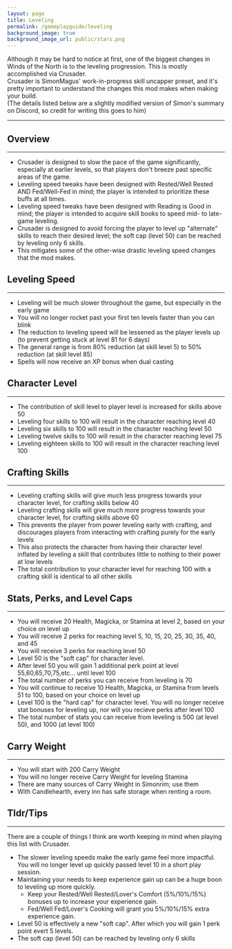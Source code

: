 ```yaml
---
layout: page
title: Leveling
permalink: /gameplayguide/leveling
background_image: true
background_image_url: public/stars.png
---
```


Although it may be hard to notice at first, one of the biggest changes in Winds of the North is to the leveling progression. This is mostly accomplished via Crusader.\
Crusader is SimonMagus' work-in-progress skill uncapper preset, and it's pretty important to understand the changes this mod makes when making your build.\
(The details listed below are a slightly modified version of Simon's summary on Discord, so credit for writing this goes to him)

---

## Overview

<div class="centerdiv">
  <hr class="thin-hr">
</div>

 - Crusader is designed to slow the pace of the game significantly, especially at earlier levels, so that players don't breeze past specific areas of the game.
 - Leveling speed tweaks have been designed with Rested/Well Rested AND Fed/Well-Fed in mind; the player is intended to prioritize these buffs at all times.
 - Leveling speed tweaks have been designed with Reading is Good in mind; the player is intended to acquire skill books to speed mid- to late-game leveling.
 - Crusader is designed to avoid forcing the player to level up "alternate" skills to reach their desired level; the soft cap (level 50) can be reached by leveling only 6 skills.
 - This mitigates some of the other-wise drastic leveling speed changes that the mod makes.

## Leveling Speed

<div class="centerdiv">
  <hr class="thin-hr">
</div>

 - Leveling will be much slower throughout the game, but especially in the early game
 - You will no longer rocket past your first ten levels faster than you can blink
 - The reduction to leveling speed will be lessened as the player levels up (to prevent getting stuck at level 81 for 6 days)
 - The general range is from 80% reduction (at skill level 5) to 50% reduction (at skill level 85)
 - Spells will now receive an XP bonus when dual casting

## Character Level

<div class="centerdiv">
  <hr class="thin-hr">
</div>

 - The contribution of skill level to player level is increased for skills above 50
 - Leveling four skills to 100 will result in the character reaching level 40
 - Leveling six skills to 100 will result in the character reaching level 50
 - Leveling twelve skills to 100 will result in the character reaching level 75
 - Leveling eighteen skills to 100 will result in the character reaching level 100

## Crafting Skills

<div class="centerdiv">
  <hr class="thin-hr">
</div>

 - Leveling crafting skills will give much less progress towards your character level, for crafting skills below 40
 - Leveling crafting skills will give much more progress towards your character level, for crafting skills above 60
 - This prevents the player from power leveling early with crafting, and discourages players from interacting with crafting purely for the early levels
 - This also protects the character from having their character level inflated by leveling a skill that contributes little to nothing to their power at low levels
 - The total contribution to your character level for reaching 100 with a crafting skill is identical to all other skills

## Stats, Perks, and Level Caps

<div class="centerdiv">
  <hr class="thin-hr">
</div>

 - You will receive 20 Health, Magicka, or Stamina at level 2, based on your choice on level up
 - You will receive 2 perks for reaching level 5, 10, 15, 20, 25, 30, 35, 40, and 45
 - You will receive 3 perks for reaching level 50
 - Level 50 is the "soft cap" for character level.
 - After level 50 you will gain 1 additional perk point at level 55,60,65,70,75,etc... until level 100
 - The total number of perks you can receive from leveling is 70
 - You will continue to receive 10 Health, Magicka, or Stamina from levels 51 to 100, based on your choice on level up
 - Level 100 is the "hard cap" for character level. You will no longer receive stat bonuses for leveling up, nor will you recieve perks after level 100
 - The total number of stats you can receive from leveling is 500 (at level 50), and 1000 (at level 100)

## Carry Weight

<div class="centerdiv">
  <hr class="thin-hr">
</div>

 - You will start with 200 Carry Weight
 - You will no longer receive Carry Weight for leveling Stamina
 - There are many sources of Carry Weight in Simonrim; use them
 - With Candlehearth, every inn has safe storage when renting a room.

## Tldr/Tips

<div class="centerdiv">
  <hr class="thin-hr">
</div>

There are a couple of things I think are worth keeping in mind when playing this list with Crusader.

 - The slower leveling speeds make the early game feel more impactful. You will no longer level up quickly passed level 10 in a short play session.
 - Maintaining your needs to keep experience gain up can be a huge boon to leveling up more quickly. 
     - Keep your Rested/Well Rested/Lover's Comfort (5%/10%/15%) bonuses up to increase your experience gain.
     - Fed/Well Fed/Lover's Cooking will grant you 5%/10%/15% extra experience gain.
 - Level 50 is effectively a new "soft cap". After which you will gain 1 perk point evert 5 levels.
 - The soft cap (level 50) can be reached by leveling only 6 skills
